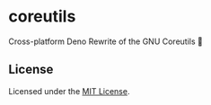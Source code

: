 # coreutils

Cross-platform Deno Rewrite of the GNU Coreutils 🦕

## License

Licensed under the [MIT License](./license).
